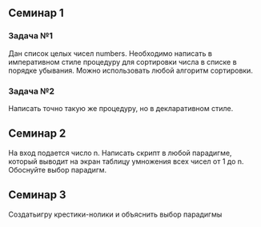 ## Семинар 1

### Задача №1
Дан список целых чисел numbers. Необходимо написать в императивном стиле процедуру для сортировки числа в списке в порядке убывания. Можно использовать любой алгоритм сортировки.

### Задача №2
Написать точно такую же процедуру, но в декларативном стиле.

## Семинар 2
На вход подается число n.
Написать скрипт в любой парадигме, который выводит на экран таблицу умножения всех чисел от 1 до n.
Обоснуйте выбор парадигм.

## Семинар 3
Создатьигру крестики-нолики и объяснить выбор парадигмы